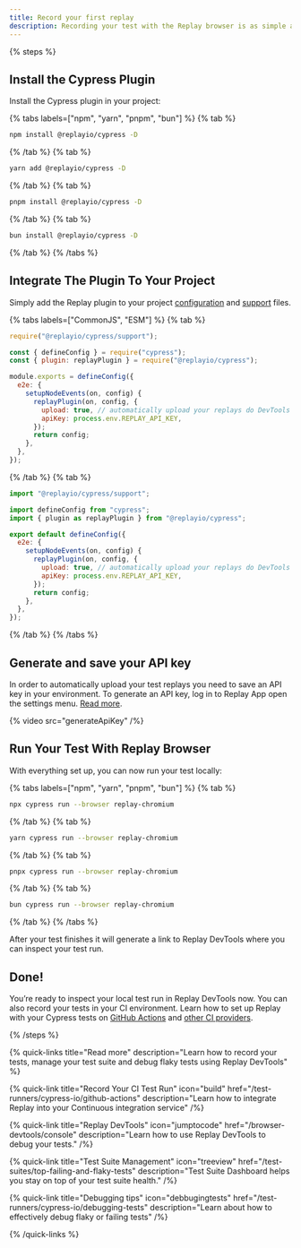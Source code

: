 ```yaml
---
title: Record your first replay
description: Recording your test with the Replay browser is as simple as installing a Cypress plugin. This doc shows how you can record your first test in under two minutes.
---
```

{% steps %}

## Install the Cypress Plugin
Install the Cypress plugin in your project:

{% tabs labels=["npm", "yarn", "pnpm", "bun"] %}
{% tab %}
```sh
npm install @replayio/cypress -D
```
{% /tab %}
{% tab %}
```sh
yarn add @replayio/cypress -D
```
{% /tab %}
{% tab %}
```sh
pnpm install @replayio/cypress -D
```
{% /tab %}
{% tab %}
```sh
bun install @replayio/cypress -D
```
{% /tab %}
{% /tabs %}

## Integrate The Plugin To Your Project
Simply add the Replay plugin to your project [configuration](https://docs.cypress.io/guides/references/configuration) and [support](https://docs.cypress.io/guides/core-concepts/writing-and-organizing-tests#Support-file) files.

{% tabs labels=["CommonJS", "ESM"] %}
{% tab %}

```js {% fileName="cypress/support/e2e.js" %}
require("@replayio/cypress/support");
```

```js {% lineNumbers=true fileName="cypress.config.js" highlight=[2,"7-11"] %}
const { defineConfig } = require("cypress");
const { plugin: replayPlugin } = require("@replayio/cypress");

module.exports = defineConfig({
  e2e: {
    setupNodeEvents(on, config) {
      replayPlugin(on, config, {
        upload: true, // automatically upload your replays do DevTools
        apiKey: process.env.REPLAY_API_KEY,
      });
      return config;
    },
  },
});
```

{% /tab %}
{% tab %}

```js {% fileName="cypress/support/e2e.ts" %}
import "@replayio/cypress/support";
```

```js {% lineNumbers=true fileName="cypress.config.ts" highlight=[2,"7-11"] %}
import defineConfig from "cypress";
import { plugin as replayPlugin } from "@replayio/cypress";

export default defineConfig({
  e2e: {
    setupNodeEvents(on, config) {
      replayPlugin(on, config, {
        upload: true, // automatically upload your replays do DevTools
        apiKey: process.env.REPLAY_API_KEY,
      });
      return config;
    },
  },
});
```

{% /tab %}
{% /tabs %}

## Generate and save your API key
In order to automatically upload your test replays you need to save an API key in your environment. To generate an API key, log in to Replay App open the settings menu. [Read more](#).

{% video src="generateApiKey" /%}

## Run Your Test With Replay Browser
With everything set up, you can now run your test locally:

{% tabs labels=["npm", "yarn", "pnpm", "bun"] %}
{% tab %}
```sh
npx cypress run --browser replay-chromium
```
{% /tab %}
{% tab %}
```sh
yarn cypress run --browser replay-chromium
```
{% /tab %}
{% tab %}
```sh
pnpx cypress run --browser replay-chromium
```
{% /tab %}
{% tab %}
```sh
bun cypress run --browser replay-chromium
```
{% /tab %}
{% /tabs %}

After your test finishes it will generate a link to Replay DevTools where you can inspect your test run.

<!-- todo: add video -->

## Done!
You’re ready to inspect your local test run in Replay DevTools now. You can also record your tests in your CI environment. Learn how to set up Replay with your Cypress tests on [GitHub Actions](/test-runners/cypress-io/github-actions) and [other CI providers](/test-runners/cypress-io/other-ci-providers).

{% /steps %}

{% quick-links title="Read more" description="Learn how to record your tests, manage your test suite and debug flaky tests using Replay DevTools" %}

{% quick-link 
  title="Record Your CI Test Run" 
  icon="build" 
  href="/test-runners/cypress-io/github-actions" 
  description="Learn how to integrate Replay into your Continuous integration service" 
/%}


{% quick-link 
  title="Replay DevTools" 
  icon="jumptocode" 
  href="/browser-devtools/console" 
  description="Learn how to use Replay DevTools to debug your tests." 
/%}


{% quick-link 
  title="Test Suite Management" 
  icon="treeview" 
  href="/test-suites/top-failing-and-flaky-tests" 
  description="Test Suite Dashboard helps you stay on top of your test suite health." 
/%}

{% quick-link 
  title="Debugging tips" 
  icon="debbugingtests" 
  href="/test-runners/cypress-io/debugging-tests" 
  description="Learn about how to effectively debug flaky or failing tests" 
/%}

{% /quick-links %}
